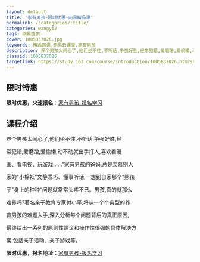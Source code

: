 ```yaml
---
layout: default
title: '家有男孩-限时优惠-网易精品课'
permalink: /:categories/:title/
categories: wangyi2
tags: 网易提供
cover: 1005837026.jpg
keywords: 精选网课,网易云课堂,家有男孩
description: 养个男孩太闹心了,他们坐不住,不听话,争强好胜,经常犯错,爱磨蹭,爱偷懒,动不动就出手打人,喜欢看漫画、看电视、玩游戏…
classid: 1005837026
targetlink: https://study.163.com/course/introduction/1005837026.htm?share=1&shareId=1025206652&utm_campaign=share&utm_medium=iphoneShare&utm_source=&utm_u=1025206652
---
```


## 限时特惠

**限时优惠，火速报名**：[家有男孩-报名学习](https://study.163.com/course/introduction/1005837026.htm?share=1&shareId=1025206652&utm_campaign=share&utm_medium=iphoneShare&utm_source=&utm_u=1025206652)

## 课程介绍

养个男孩太闹心了,他们坐不住,不听话,争强好胜,经

常犯错,爱磨蹭,爱偷懒,动不动就出手打人,喜欢看漫

画、看电视、玩游戏……”家有男孩的爸妈,总是羡慕别人

家的"小棉袄"文静乖巧、懂事听话,一想到自家那个“熊孩

子"身上的种种“问题就常常头疼不已。男孩,真的就那么

难养吗?著名亲子教育专家付小平,将从一个个典型的养

育男孩的难题入手,深入分析每个问题背后的真正原因,

最终给出一系列的原则性建议和操作性很强的具体解决方

案,包括亲子活动、亲子游戏等。

**限时优惠，报名地址**：[家有男孩-报名学习](https://study.163.com/course/introduction/1005837026.htm?share=1&shareId=1025206652&utm_campaign=share&utm_medium=iphoneShare&utm_source=&utm_u=1025206652)

